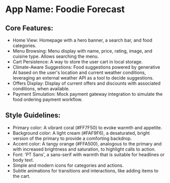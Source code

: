# **App Name**: Foodie Forecast

## Core Features:

- Home View: Homepage with a hero banner, a search bar, and food categories.
- Menu Browsing: Menu display with name, price, rating, image, and cuisine type. Allows searching the menu.
- Cart Persistence: A way to store the user cart in local storage.
- Climate-Aware Suggestions: Food suggestions powered by generative AI based on the user's location and current weather conditions, leveraging an external weather API as a tool to decide suggestions.
- Offers Display: Display of current offers and discounts with associated conditions, when available.
- Payment Simulation: Mock payment gateway integration to simulate the food ordering payment workflow.

## Style Guidelines:

- Primary color: A vibrant coral (#FF7F50) to evoke warmth and appetite.
- Background color: A light cream (#FAF9F6), a desaturated, bright version of the primary to provide a comforting backdrop.
- Accent color: A tangy orange (#FFA500), analogous to the primary and with increased brightness and saturation, to highlight calls to action.
- Font: 'PT Sans', a sans-serif with warmth that is suitable for headlines or body text.
- Simple and modern icons for categories and actions.
- Subtle animations for transitions and interactions, like adding items to the cart.